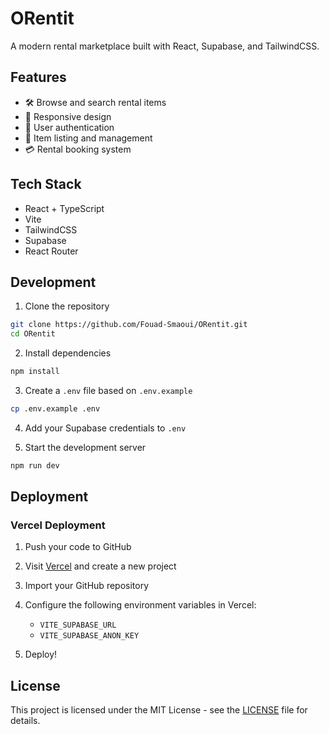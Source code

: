 # ORentit

A modern rental marketplace built with React, Supabase, and TailwindCSS.

## Features

- 🛠 Browse and search rental items
- 📱 Responsive design
- 🔐 User authentication
- 📝 Item listing and management
- 💳 Rental booking system

## Tech Stack

- React + TypeScript
- Vite
- TailwindCSS
- Supabase
- React Router

## Development

1. Clone the repository
```bash
git clone https://github.com/Fouad-Smaoui/ORentit.git
cd ORentit
```

2. Install dependencies
```bash
npm install
```

3. Create a `.env` file based on `.env.example`
```bash
cp .env.example .env
```

4. Add your Supabase credentials to `.env`

5. Start the development server
```bash
npm run dev
```

## Deployment

### Vercel Deployment

1. Push your code to GitHub

2. Visit [Vercel](https://vercel.com) and create a new project

3. Import your GitHub repository

4. Configure the following environment variables in Vercel:
   - `VITE_SUPABASE_URL`
   - `VITE_SUPABASE_ANON_KEY`

5. Deploy!

## License

This project is licensed under the MIT License - see the [LICENSE](LICENSE) file for details.